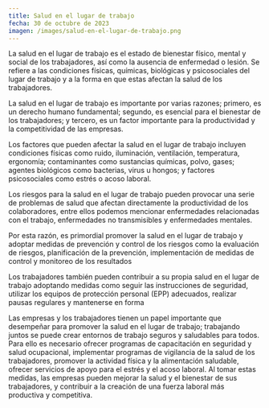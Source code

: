 ```yaml
---
title: Salud en el lugar de trabajo
fecha: 30 de octubre de 2023
imagen: /images/salud-en-el-lugar-de-trabajo.png
---
```

La salud en el lugar de trabajo es el estado de bienestar físico, mental y social de los trabajadores, así como la ausencia de enfermedad o lesión. Se refiere a las condiciones físicas, químicas, biológicas y psicosociales del lugar de trabajo y a la forma en que estas afectan la salud de los trabajadores.

La salud en el lugar de trabajo es importante por varias razones; primero, es un derecho humano fundamental; segundo, es esencial para el bienestar de los trabajadores; y tercero, es un factor importante para la productividad y la competitividad de las empresas.

Los factores que pueden afectar la salud en el lugar de trabajo incluyen condiciones físicas como ruido, iluminación, ventilación, temperatura, ergonomía; contaminantes como sustancias químicas, polvo, gases; agentes biológicos como bacterias, virus u hongos; y factores psicosociales como estrés o acoso laboral.

Los riesgos para la salud en el lugar de trabajo pueden provocar una serie de problemas de salud que afectan directamente la productividad de los colaboradores, entre ellos podemos mencionar enfermedades relacionadas con el trabajo, enfermedades no transmisibles y enfermedades mentales.

Por esta razón, es primordial promover la salud en el lugar de trabajo y adoptar medidas de prevención y control de los riesgos como la evaluación de riesgos, planificación de la prevención, implementación de medidas de control y monitoreo de los resultados

Los trabajadores también pueden contribuir a su propia salud en el lugar de trabajo adoptando medidas como seguir las instrucciones de seguridad, utilizar los equipos de protección personal (EPP) adecuados, realizar pausas regulares y mantenerse en forma

Las empresas y los trabajadores tienen un papel importante que desempeñar para promover la salud en el lugar de trabajo; trabajando juntos se puede crear entornos de trabajo seguros y saludables para todos. Para ello es necesario ofrecer programas de capacitación en seguridad y salud ocupacional, implementar programas de vigilancia de la salud de los trabajadores, promover la actividad física y la alimentación saludable, ofrecer servicios de apoyo para el estrés y el acoso laboral. Al tomar estas medidas, las empresas pueden mejorar la salud y el bienestar de sus trabajadores, y contribuir a la creación de una fuerza laboral más productiva y competitiva.
